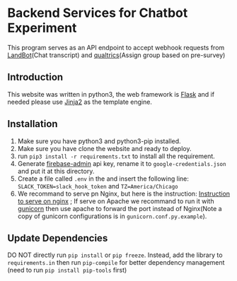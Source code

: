 # Backend Services for Chatbot Experiment

This program serves as an API endpoint to accept webhook requests from [LandBot](https://landbot.io/)(Chat transcript) and [qualtrics](https://northwestern.az1.qualtrics.com/)(Assign group based on pre-survey)

## Introduction

This website was written in python3, the web framework is [Flask](https://flask.palletsprojects.com/en/1.1.x/) and if needed please use [Jinja2](https://jinja.palletsprojects.com/en/2.11.x/) as the template engine.

## Installation

1. Make sure you have python3 and python3-pip installed.
2. Make sure you have clone the website and ready to deploy.
3. run `pip3 install -r requirements.txt` to install all the requirement.
4. Generate [firebase-admin](https://firebase.google.com/docs/admin/setup#add_firebase_to_your_app) api key, rename it to `google-credentials.json` and put it at this directory.
5. Create a file called `.env` in the and insert the following line: `SLACK_TOKEN=slack_hook_token` and  `TZ=America/Chicago`
6. We recommand to serve pn Nginx, but here is the instruction: [Instruction to serve on nginx](https://www.digitalocean.com/community/tutorials/how-to-serve-flask-applications-with-uswgi-and-nginx-on-ubuntu-18-04) ; If serve on Apache we recommand to run it with [gunicorn](https://www.digitalocean.com/community/tutorials/how-to-serve-flask-applications-with-gunicorn-and-nginx-on-ubuntu-18-04) then use apache to forward the port instead of Nginx(Note a copy of gunicorn configurations is in `gunicorn.conf.py.example`).

## Update Dependencies

DO NOT directly run `pip install` or `pip freeze`. Instead, add the library to `requirements.in` then run `pip-compile`
for better dependency management (need to run `pip install pip-tools` first)
